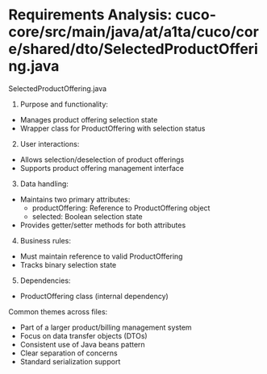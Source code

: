 # Requirements Analysis: cuco-core/src/main/java/at/a1ta/cuco/core/shared/dto/SelectedProductOffering.java

SelectedProductOffering.java

1. Purpose and functionality:
- Manages product offering selection state
- Wrapper class for ProductOffering with selection status

2. User interactions:
- Allows selection/deselection of product offerings
- Supports product offering management interface

3. Data handling:
- Maintains two primary attributes:
  - productOffering: Reference to ProductOffering object
  - selected: Boolean selection state
- Provides getter/setter methods for both attributes

4. Business rules:
- Must maintain reference to valid ProductOffering
- Tracks binary selection state

5. Dependencies:
- ProductOffering class (internal dependency)

Common themes across files:
- Part of a larger product/billing management system
- Focus on data transfer objects (DTOs)
- Consistent use of Java beans pattern
- Clear separation of concerns
- Standard serialization support